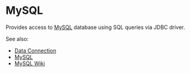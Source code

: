 <!-- TITLE: MySQL -->
<!-- SUBTITLE: -->

# MySQL

Provides access to [MySQL](https://www.mysql.com/) database
using SQL queries via JDBC driver. 

See also:

  * [Data Connection](../data-connection.md)
  * [MySQL](https://www.mysql.com/)
  * [MySQL Wiki](https://ru.wikipedia.org/wiki/MySQL)
